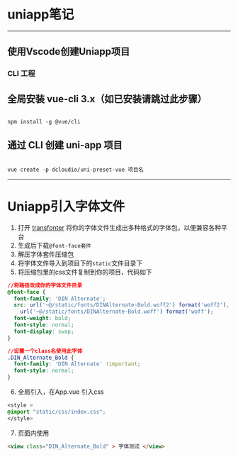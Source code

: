 # uniapp笔记
----------------
## 使用Vscode创建Uniapp项目

### CLI 工程
## 全局安装 vue-cli 3.x（如已安装请跳过此步骤）


``` shell

npm install -g @vue/cli

```

## 通过 CLI 创建 uni-app 项目

``` shell

vue create -p dcloudio/uni-preset-vue 项目名

```

-------

# Uniapp引入字体文件

1.  打开 [transfonter](https://transfonter.org/) 将你的字体文件生成出多种格式的字体包，以便兼容各种平台
2.  生成后下载```@font-face套件``` 
3.  解压字体套件压缩包
4.  将字体文件导入到项目下的```static```文件目录下
5.  将压缩包里的css文件复制到你的项目，代码如下
``` css
//将路径改成你的字体文件目录
@font-face {
  font-family: 'DIN Alternate';
  src: url('~@/static/fonts/DINAlternate-Bold.woff2') format('woff2'),
    url('~@/static/fonts/DINAlternate-Bold.woff') format('woff');
  font-weight: bold;
  font-style: normal;
  font-display: swap;
}

//设置一个class名使用此字体
.DIN_Alternate_Bold {
  font-family: 'DIN Alternate' !important;
  font-style: normal;
}

```

6. 全局引入，在App.vue 引入css
``` css 
<style >
@import "static/css/index.css";
</style>
```
7. 页面内使用
``` html
<view class="DIN_Alternate_Bold" > 字体测试 </view>
```